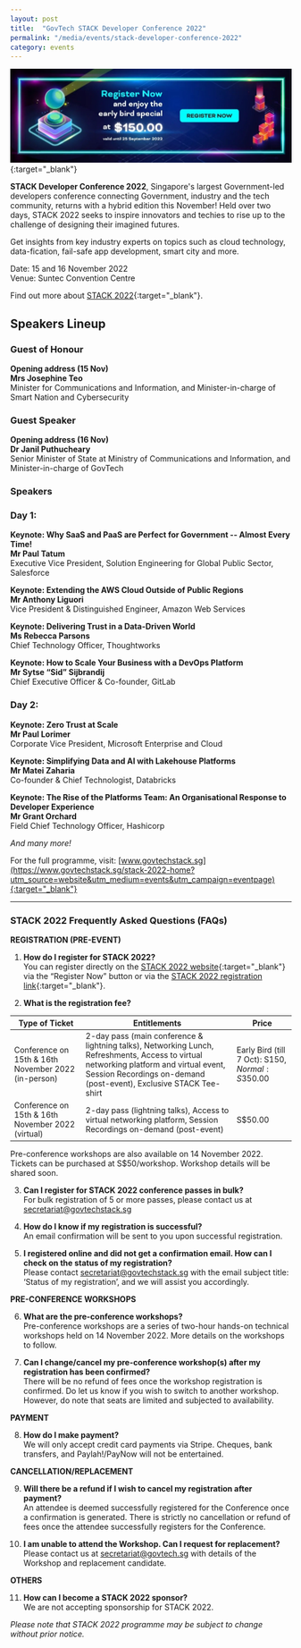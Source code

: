 ```yaml
---
layout: post
title:  "GovTech STACK Developer Conference 2022"
permalink: "/media/events/stack-developer-conference-2022"
category: events
---
```


[![GovTech STACK 2022 Early Bird](/images/media/events/STACK2022-EarlyBird.jpg)](https://www.govtechstack.sg/stack-2022-home?utm_source=website&utm_medium=events&utm_campaign=eventpage){:target="_blank"}
 
**STACK Developer Conference 2022**, Singapore's largest Government-led developers conference connecting Government, industry and the tech community, returns with a hybrid edition this November! Held over two days, STACK 2022 seeks to inspire innovators and techies to rise up to the challenge of designing their imagined futures.

Get insights from key industry experts on topics such as cloud technology, data-fication, fail-safe app development, smart city and more.

Date: 15 and 16 November 2022
<br>Venue: Suntec Convention Centre

Find out more about [STACK 2022](https://www.govtechstack.sg/stack-2022-home?utm_source=website&utm_medium=events&utm_campaign=eventpage){:target="_blank"}.


## Speakers Lineup


### Guest of Honour


**Opening address (15 Nov)**
<br>**Mrs Josephine Teo**
<br>Minister for Communications and Information, and Minister-in-charge of Smart Nation and Cybersecurity


### Guest Speaker


**Opening address (16 Nov)**
<br>**Dr Janil Puthucheary**
<br>Senior Minister of State at Ministry of Communications and Information, and Minister-in-charge of GovTech


### Speakers


### Day 1:


**Keynote: Why SaaS and PaaS are Perfect for Government -- Almost Every Time!**
<br>**Mr Paul Tatum** 
<br>Executive Vice President, Solution Engineering for Global Public Sector, Salesforce


**Keynote: Extending the AWS Cloud Outside of Public Regions**
<br>**Mr Anthony Liguori** 
<br>Vice President & Distinguished Engineer, Amazon Web Services


**Keynote: Delivering Trust in a Data-Driven World**
<br>**Ms Rebecca Parsons** 
<br>Chief Technology Officer, Thoughtworks


**Keynote: How to Scale Your Business with a DevOps Platform**
<br>**Mr Sytse “Sid” Sijbrandij** 
<br>Chief Executive Officer & Co-founder, GitLab


### Day 2:


**Keynote: Zero Trust at Scale**
<br>**Mr Paul Lorimer** 
<br>Corporate Vice President, Microsoft Enterprise and Cloud


**Keynote: Simplifying Data and AI with Lakehouse Platforms**
<br>**Mr Matei Zaharia** 
<br>Co-founder & Chief Technologist, Databricks


**Keynote: The Rise of the Platforms Team: An Organisational Response to Developer Experience**
<br>**Mr Grant Orchard** 
<br>Field Chief Technology Officer, Hashicorp


*And many more!*


For the full programme, visit: [www.govtechstack.sg](https://www.govtechstack.sg/stack-2022-home?utm_source=website&utm_medium=events&utm_campaign=eventpage){:target="_blank"}


---  

### STACK 2022 Frequently Asked Questions (FAQs)

**REGISTRATION (PRE-EVENT)**

1) **How do I register for STACK 2022?**
<br>You can register directly on the [STACK 2022 website](https://www.govtechstack.sg/stack-2022-home){:target="_blank"} via the “Register Now” button or via the [STACK 2022 registration link](https://www.gevme.com/STACK-2022-Developers-Conference){:target="_blank"}.

2) **What is the registration fee?**

| Type of Ticket      | Entitlements | Price |
| ----------- | ----------- | ----------- |
| Conference on 15th & 16th November 2022 (in-person)  | 2-day pass (main conference & lightning talks), Networking Lunch, Refreshments, Access to virtual networking platform and virtual event, Session Recordings on-demand (post-event), Exclusive STACK Tee-shirt | Early Bird (till 7 Oct): S$150, Normal: S$350.00 |
| Conference on 15th & 16th November 2022 (virtual)  | 2-day pass (lightning talks), Access to virtual networking platform, Session Recordings on-demand (post-event) | S$50.00 |

Pre-conference workshops are also available on 14 November 2022. Tickets can be purchased at S$50/workshop. Workshop details will be shared soon.

3) **Can I register for STACK 2022 conference passes in bulk?**
<br>For bulk registration of 5 or more passes, please contact us at <secretariat@govtechstack.sg>

4) **How do I know if my registration is successful?**
<br>An email confirmation will be sent to you upon successful registration.

5) **I registered online and did not get a confirmation email. How can I check on the status of my registration?**
<br>Please contact <secretariat@govtechstack.sg> with the email subject title: ‘Status of my registration’, and we will assist you accordingly.

**PRE-CONFERENCE WORKSHOPS**

6) **What are the pre-conference workshops?**
<br>Pre-conference workshops are a series of two-hour hands-on technical workshops held on 14 November 2022. More details on the workshops to follow.

7) **Can I change/cancel my pre-conference workshop(s) after my registration has been confirmed?**
<br>There will be no refund of fees once the workshop registration is confirmed. Do let us know if you wish to switch to another workshop. However, do note that seats are limited and subjected to availability.

**PAYMENT**

8)	**How do I make payment?**
<br>We will only accept credit card payments via Stripe. Cheques, bank transfers, and Paylah!/PayNow will not be entertained.

**CANCELLATION/REPLACEMENT**

9)	**Will there be a refund if I wish to cancel my registration after payment?**
<br>An attendee is deemed successfully registered for the Conference once a confirmation is generated. There is strictly no cancellation or refund of fees once the attendee successfully registers for the Conference.

10)	**I am unable to attend the Workshop. Can I request for replacement?**
<br>Please contact us at <secretariat@govtech.sg> with details of the Workshop and replacement candidate.

**OTHERS**

11)	**How can I become a STACK 2022 sponsor?**
<br>We are not accepting sponsorship for STACK 2022.


*Please note that STACK 2022 programme may be subject to change without prior notice.*













